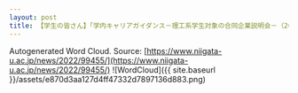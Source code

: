 ```yaml
---
layout: post
title: 【学生の皆さん】「学内キャリアガイダンス－理工系学生対象の合同企業説明会－（2022.2.22）」が開催されます
---
```

Autogenerated Word Cloud.
Source\: [https://www.niigata-u.ac.jp/news/2022/99455/](https://www.niigata-u.ac.jp/news/2022/99455/)
![WordCloud]({{ site.baseurl }}/assets/e870d3aa127d4ff47332d7897136d883.png)